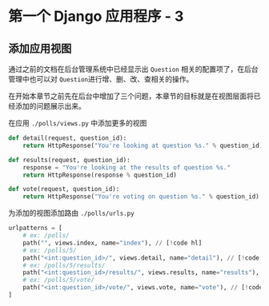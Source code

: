 # 第一个 Django 应用程序 - 3

## 添加应用视图

通过之前的文档在后台管理系统中已经显示出 `Question` 相关的配置项了，在后台管理中也可以对 `Question`进行增、删、改、查相关的操作。

在开始本章节之前先在后台中增加了三个问题，本章节的目标就是在视图层面将已经添加的问题展示出来。

在应用 `./polls/views.py` 中添加更多的视图

```py
def detail(request, question_id):
    return HttpResponse("You're looking at question %s." % question_id)

def results(request, question_id):
    response = "You're looking at the results of question %s."
    return HttpResponse(response % question_id)

def vote(request, question_id):
    return HttpResponse("You're voting on question %s." % question_id)
```

为添加的视图添加路由 `./polls/urls.py`

```py
urlpatterns = [
    # ex: /polls/
    path("", views.index, name="index"), // [!code hl]
    # ex: /polls/5/
    path("<int:question_id>/", views.detail, name="detail"), // [!code hl]
    # ex: /polls/5/results/
    path("<int:question_id>/results/", views.results, name="results"), // [!code hl]
    # ex: /polls/5/vote/
    path("<int:question_id>/vote/", views.vote, name="vote"), // [!code hl]
]
```
